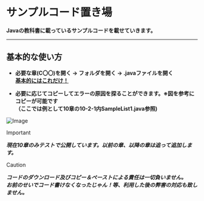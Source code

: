 # サンプルコード置き場
**Javaの教科書に載っているサンプルコードを載せていきます。**

---

## 基本的な使い方
- **必要な章(C〇〇)を開く → フォルダを開く → .javaファイルを開く**    
<ins>**基本的にはこれだけ！**</ins>

- **必要に応じてコピーしてエラーの原因を探ることができます。※図を参考にコピーが可能です**  
**（ここでは例として10章の10-2-1内SampleList1.java参照)** 

![Image](https://github.com/user-attachments/assets/aa020eec-7d97-41ae-8c53-672eb49f51cf)

>[!important] 
>***現在10章のみテストで公開しています。以前の章、以降の章は追って追加します。***

>[!caution] 
>***コードのダウンロード及びコピー＆ペーストによる責任は一切負いません。***  
>***お前のせいでコード書けなくなったじゃん！等、利用した後の弊害の対応も致しません。***
